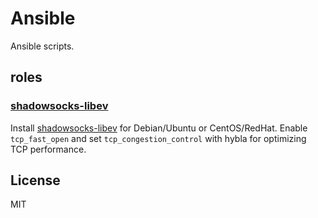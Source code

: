 # Ansible

Ansible scripts.

## roles

### [shadowsocks-libev](roles/shadowsocks-libev)

Install [shadowsocks-libev](https://github.com/shadowsocks/shadowsocks-libev) for Debian/Ubuntu or CentOS/RedHat. Enable `tcp_fast_open` and set `tcp_congestion_control` with hybla for optimizing TCP performance.

## License

MIT
